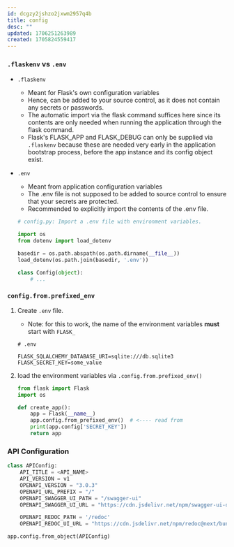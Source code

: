 ```yaml
---
id: dcgzy2jshzo2jxwm2957q4b
title: config
desc: ""
updated: 1706251263989
created: 1705824559417
---
```


### `.flaskenv` vs `.env`

-   `.flaskenv`
    -   Meant for Flask's own configuration variables
    -   Hence, can be added to your source control, as it does not contain any secrets or passwords.
    -   The automatic import via the flask command suffices here since its contents are only needed when running the application through the flask command.
    -   Flask's FLASK_APP and FLASK_DEBUG can only be supplied via `.flaskenv` because these are needed very early in the application bootstrap process, before the app instance and its config object exist.
-   `.env`

    -   Meant from application configuration variables
    -   The .env file is not supposed to be added to source control to ensure that your secrets are protected.
    -   Recommended to explicitly import the contents of the .env file.

    ```py
    # config.py: Import a .env file with environment variables.

    import os
    from dotenv import load_dotenv

    basedir = os.path.abspath(os.path.dirname(__file__))
    load_dotenv(os.path.join(basedir, '.env'))

    class Config(object):
        # ...
    ```

### `config.from.prefixed_env`

1. Create `.env` file.

    - Note: for this to work, the name of the environment variables **must** start with `FLASK_`

    ```raw
    # .env

    FLASK_SQLALCHEMY_DATABASE_URI=sqlite:///db.sqlite3
    FLASK_SECRET_KEY=some_value
    ```

2. load the environment variables via `.config.from.prefixed_env()`

    ```py
    from flask import Flask
    import os

    def create_app():
        app = Flask(__name__)
        app.config.from_prefixed_env()  # <---- read from
        print(app.config['SECRET_KEY'])
        return app

    ```

### API Configuration

```py
class APIConfig:
    API_TITLE = <API_NAME>
    API_VERSION = v1
    OPENAPI_VERSION = "3.0.3"
    OPENAPI_URL_PREFIX = "/"
    OPENAPI_SWAGGER_UI_PATH = "/swagger-ui"
    OPENAPI_SWAGGER_UI_URL = "https://cdn.jsdelivr.net/npm/swagger-ui-dist/"

    OPENAPI_REDOC_PATH = '/redoc'
    OPENAPI_REDOC_UI_URL = "https://cdn.jsdelivr.net/npm/redoc@next/bundles/redoc.standalone.js"

app.config.from_object(APIConfig)
```
